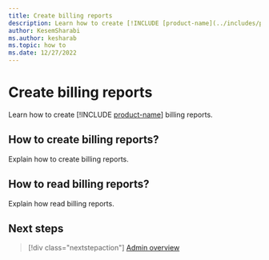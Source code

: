 ```yaml
---
title: Create billing reports
description: Learn how to create [!INCLUDE [product-name](../includes/product-name.md)] billing reports.
author: KesemSharabi
ms.author: kesharab
ms.topic: how to
ms.date: 12/27/2022
---
```


# Create billing reports

Learn how to create [!INCLUDE [product-name](../includes/product-name.md)] billing reports.

## How to create billing reports?

Explain how to create billing reports.

## How to read billing reports?

Explain how read billing reports.

## Next steps

>[!div class="nextstepaction"]
>[Admin overview](admin-overview.md)
